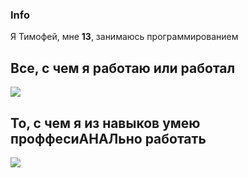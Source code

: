 ### Info
Я Тимофей, мне **13**, занимаюсь программированием 

## Все, с чем я работаю или работал

<p align="left">
  <img src="https://skillicons.dev/icons?i=sublime,vscode,visualstudio,androidstudio,pycharm,clion,rider,blender,unity,unreal,photoshop,figma,cpp,cs,github,python,java,powershell,wordpress,linux,arch,mint,ubuntu,stackoverflow" />
</p>

## То, с чем я из навыков умею проффесиАНАЛьно работать
<p align="left">
  <img src="https://skillicons.dev/icons?i=sublime,vscode,visualstudio,pycharm,rider,clion,blender,unity,photoshop,cpp,cs,github,python,powershell,linux,arch" />
</p>
